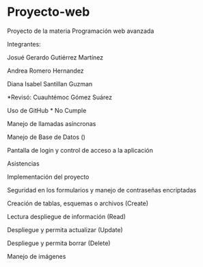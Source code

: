 # Proyecto-web
Proyecto de la materia Programación web avanzada 

Integrantes:

Josué Gerardo Gutiérrez Martínez

Andrea Romero Hernandez

Diana Isabel Santillan Guzman



*Revisó:
        Cuauhtémoc Gómez Suárez


Uso de GitHub 
    * No Cumple
    
Manejo de llamadas asíncronas
 

Manejo de Base de Datos ()
 

Pantalla de login y control de acceso a la aplicación


Asistencias


Implementación del proyecto
 

Seguridad en los formularios y manejo de contraseñas encriptadas

Creación de tablas, esquemas o archivos (Create)


Lectura  despliegue de información (Read)


Despliegue y permita actualizar (Update)


Despliegue  y permita borrar (Delete)


Manejo de imágenes 





